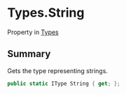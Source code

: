 # Types.String

Property in [Types](/docs/api/csharp/yarn.types.md)

## Summary

Gets the type representing strings.

```csharp
public static IType String { get; };
```

